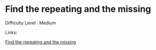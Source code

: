 # Find the repeating and the missing

Difficulty Level : Medium

Links:

[Find the repeating and the missing](https://www.geeksforgeeks.org/problems/find-missing-and-repeating2512/1)